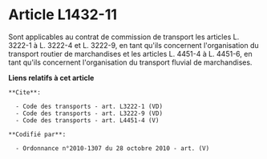 # Article L1432-11

Sont applicables au contrat de commission de transport les articles L. 3222-1 à L. 3222-4 et L. 3222-9, en tant qu'ils
concernent l'organisation du transport routier de marchandises et les articles L. 4451-4 à L. 4451-6, en tant qu'ils
concernent l'organisation du transport fluvial de marchandises.

**Liens relatifs à cet article**

	**Cite**:

	  - Code des transports - art. L3222-1 (VD)
	  - Code des transports - art. L3222-9 (VD)
	  - Code des transports - art. L4451-4 (V)

	**Codifié par**:

	  - Ordonnance n°2010-1307 du 28 octobre 2010 - art. (V)
